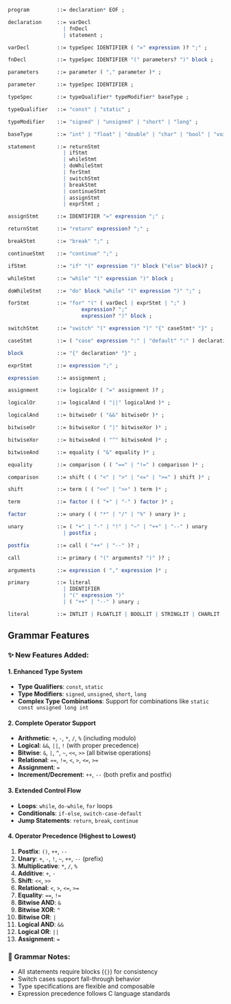 
```mathematica
program         ::= declaration* EOF ;

declaration     ::= varDecl
                  | fnDecl
                  | statement ;

varDecl         ::= typeSpec IDENTIFIER ( "=" expression )? ";" ;

fnDecl          ::= typeSpec IDENTIFIER "(" parameters? ")" block ;

parameters      ::= parameter ( "," parameter )* ;

parameter       ::= typeSpec IDENTIFIER ;

typeSpec        ::= typeQualifier* typeModifier* baseType ;

typeQualifier   ::= "const" | "static" ;

typeModifier    ::= "signed" | "unsigned" | "short" | "long" ;

baseType        ::= "int" | "float" | "double" | "char" | "bool" | "void" ;

statement       ::= returnStmt
                  | ifStmt
                  | whileStmt
                  | doWhileStmt
                  | forStmt
                  | switchStmt
                  | breakStmt
                  | continueStmt
                  | assignStmt
                  | exprStmt ;

assignStmt      ::= IDENTIFIER "=" expression ";" ;

returnStmt      ::= "return" expression? ";" ;

breakStmt       ::= "break" ";" ;

continueStmt    ::= "continue" ";" ;

ifStmt          ::= "if" "(" expression ")" block ("else" block)? ;

whileStmt       ::= "while" "(" expression ")" block ;

doWhileStmt     ::= "do" block "while" "(" expression ")" ";" ;

forStmt         ::= "for" "(" ( varDecl | exprStmt | ";" ) 
                        expression? ";" 
                        expression? ")" block ;

switchStmt      ::= "switch" "(" expression ")" "{" caseStmt* "}" ;

caseStmt        ::= ( "case" expression ":" | "default" ":" ) declaration* ;

block           ::= "{" declaration* "}" ;

exprStmt        ::= expression ";" ;

expression      ::= assignment ;

assignment      ::= logicalOr ( "=" assignment )? ;

logicalOr       ::= logicalAnd ( "||" logicalAnd )* ;

logicalAnd      ::= bitwiseOr ( "&&" bitwiseOr )* ;

bitwiseOr       ::= bitwiseXor ( "|" bitwiseXor )* ;

bitwiseXor      ::= bitwiseAnd ( "^" bitwiseAnd )* ;

bitwiseAnd      ::= equality ( "&" equality )* ;

equality        ::= comparison ( ( "==" | "!=" ) comparison )* ;

comparison      ::= shift ( ( "<" | ">" | "<=" | ">=" ) shift )* ;

shift           ::= term ( ( "<<" | ">>" ) term )* ;

term            ::= factor ( ( "+" | "-" ) factor )* ;

factor          ::= unary ( ( "*" | "/" | "%" ) unary )* ;

unary           ::= ( "+" | "-" | "!" | "~" | "++" | "--" ) unary
                  | postfix ;

postfix         ::= call ( "++" | "--" )? ;

call            ::= primary ( "(" arguments? ")" )? ;

arguments       ::= expression ( "," expression )* ;

primary         ::= literal
                  | IDENTIFIER  
                  | "(" expression ")"
                  | ( "++" | "--" ) unary ;

literal         ::= INTLIT | FLOATLIT | BOOLLIT | STRINGLIT | CHARLIT ;
```

## Grammar Features

### ✨ New Features Added:

#### **1. Enhanced Type System**
- **Type Qualifiers**: `const`, `static`
- **Type Modifiers**: `signed`, `unsigned`, `short`, `long`
- **Complex Type Combinations**: Support for combinations like `static const unsigned long int`

#### **2. Complete Operator Support**
- **Arithmetic**: `+`, `-`, `*`, `/`, `%` (including modulo)
- **Logical**: `&&`, `||`, `!` (with proper precedence)
- **Bitwise**: `&`, `|`, `^`, `~`, `<<`, `>>` (all bitwise operations)
- **Relational**: `==`, `!=`, `<`, `>`, `<=`, `>=`
- **Assignment**: `=`
- **Increment/Decrement**: `++`, `--` (both prefix and postfix)

#### **3. Extended Control Flow**
- **Loops**: `while`, `do-while`, `for` loops
- **Conditionals**: `if-else`, `switch-case-default`
- **Jump Statements**: `return`, `break`, `continue`

#### **4. Operator Precedence (Highest to Lowest)**
1. **Postfix**: `()`, `++`, `--`
2. **Unary**: `+`, `-`, `!`, `~`, `++`, `--` (prefix)
3. **Multiplicative**: `*`, `/`, `%`
4. **Additive**: `+`, `-`
5. **Shift**: `<<`, `>>`
6. **Relational**: `<`, `>`, `<=`, `>=`
7. **Equality**: `==`, `!=`
8. **Bitwise AND**: `&`
9. **Bitwise XOR**: `^`
10. **Bitwise OR**: `|`
11. **Logical AND**: `&&`
12. **Logical OR**: `||`
13. **Assignment**: `=`

### 📝 Grammar Notes:
- All statements require blocks (`{}`) for consistency
- Switch cases support fall-through behavior
- Type specifications are flexible and composable
- Expression precedence follows C language standards 
